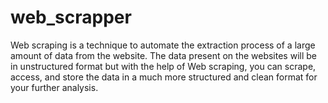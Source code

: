 # web_scrapper
Web scraping is a technique to automate the extraction process of a large amount of data from the website. The data present on the websites will be in unstructured format but with the help of Web scraping, you can scrape, access, and store the data in a much more structured and clean format for your further analysis.
